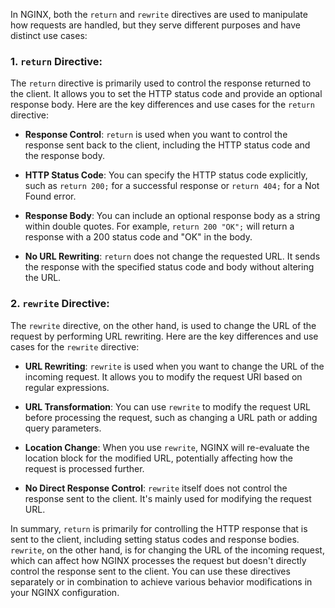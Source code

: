 In NGINX, both the `return` and `rewrite` directives are used to manipulate how requests are handled, but they serve different purposes and have distinct use cases:

### 1. `return` Directive:

The `return` directive is primarily used to control the response returned to the client. It allows you to set the HTTP status code and provide an optional response body. Here are the key differences and use cases for the `return` directive:

- **Response Control**: `return` is used when you want to control the response sent back to the client, including the HTTP status code and the response body.

- **HTTP Status Code**: You can specify the HTTP status code explicitly, such as `return 200;` for a successful response or `return 404;` for a Not Found error.

- **Response Body**: You can include an optional response body as a string within double quotes. For example, `return 200 "OK";` will return a response with a 200 status code and "OK" in the body.

- **No URL Rewriting**: `return` does not change the requested URL. It sends the response with the specified status code and body without altering the URL.

### 2. `rewrite` Directive:

The `rewrite` directive, on the other hand, is used to change the URL of the request by performing URL rewriting. Here are the key differences and use cases for the `rewrite` directive:

- **URL Rewriting**: `rewrite` is used when you want to change the URL of the incoming request. It allows you to modify the request URI based on regular expressions.

- **URL Transformation**: You can use `rewrite` to modify the request URL before processing the request, such as changing a URL path or adding query parameters.

- **Location Change**: When you use `rewrite`, NGINX will re-evaluate the location block for the modified URL, potentially affecting how the request is processed further.

- **No Direct Response Control**: `rewrite` itself does not control the response sent to the client. It's mainly used for modifying the request URL.

In summary, `return` is primarily for controlling the HTTP response that is sent to the client, including setting status codes and response bodies. `rewrite`, on the other hand, is for changing the URL of the incoming request, which can affect how NGINX processes the request but doesn't directly control the response sent to the client. You can use these directives separately or in combination to achieve various behavior modifications in your NGINX configuration.
